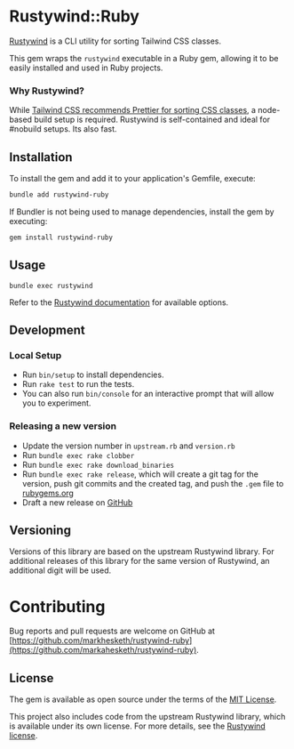 # Rustywind::Ruby

[Rustywind](https://github.com/avencera/rustywind/) is a CLI utility for sorting Tailwind CSS classes. 

This gem wraps the `rustywind` executable in a Ruby gem, allowing it to be easily installed and used in Ruby projects.

### Why Rustywind?
While [Tailwind CSS recommends Prettier for sorting CSS classes](https://tailwindcss.com/blog/automatic-class-sorting-with-prettier), a node-based build setup is required. Rustywind is self-contained and ideal for #nobuild setups. Its also fast.

## Installation

To install the gem and add it to your application's Gemfile, execute:

```bash
bundle add rustywind-ruby
```

If Bundler is not being used to manage dependencies, install the gem by executing:

```bash
gem install rustywind-ruby
```

## Usage

```
bundle exec rustywind
```

Refer to the [Rustywind documentation](https://github.com/avencera/rustywind/blob/master/README.md#usage) for available options.

## Development

### Local Setup 
- Run `bin/setup` to install dependencies.
- Run `rake test` to run the tests. 
- You can also run `bin/console` for an interactive prompt that will allow you to experiment.

### Releasing a new version

- Update the version number in `upstream.rb` and `version.rb`
- Run `bundle exec rake clobber`
- Run `bundle exec rake download_binaries`
- Run `bundle exec rake release`, which will create a git tag for the version, push git commits and the created tag, and push the `.gem` file to [rubygems.org](https://rubygems.org)
- Draft a new release on [GitHub](https://github.com/markahesketh/rustywind-ruby/releases)

## Versioning

Versions of this library are based on the upstream Rustywind library. For additional releases of this library for the same version of Rustywind, an additional digit will be used.

# Contributing

Bug reports and pull requests are welcome on GitHub at [https://github.com/markhesketh/rustywind-ruby](https://github.com/markahesketh/rustywind-ruby).

## License

The gem is available as open source under the terms of the [MIT License](https://opensource.org/licenses/MIT).

This project also includes code from the upstream Rustywind library, which is available under its own license. For more details, see the [Rustywind license](https://github.com/avencera/rustywind/blob/main/LICENSE).
